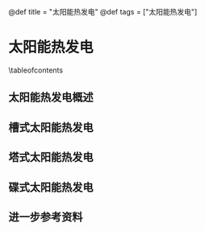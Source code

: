 @def title = "太阳能热发电"
@def tags = ["太阳能热发电"]

# 太阳能热发电

\tableofcontents

## 太阳能热发电概述

## 槽式太阳能热发电

## 塔式太阳能热发电

## 碟式太阳能热发电

## 进一步参考资料

